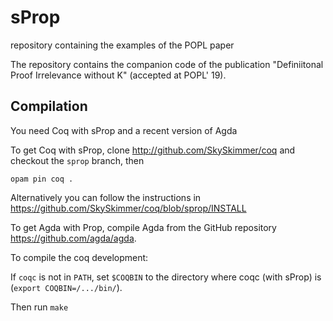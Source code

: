 # sProp
repository containing the examples of the POPL paper

The repository contains the companion code of the publication
"Definiitonal Proof Irrelevance without K" (accepted at POPL' 19).

## Compilation

You need Coq with sProp and a recent version of Agda

To get Coq with sProp, clone http://github.com/SkySkimmer/coq and checkout the `sprop` branch, then

    opam pin coq .
    
Alternatively you can follow the instructions in https://github.com/SkySkimmer/coq/blob/sprop/INSTALL
    
To get Agda with Prop, compile Agda from the GitHub repository
https://github.com/agda/agda.


To compile the coq development:

   If `coqc` is not in `PATH`, set `$COQBIN` to the directory where coqc (with sProp) is (`export
   COQBIN=/.../bin/`).

   Then run `make`
